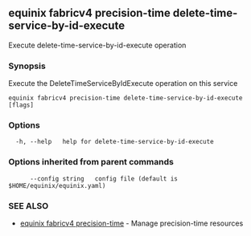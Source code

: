 ## equinix fabricv4 precision-time delete-time-service-by-id-execute

Execute delete-time-service-by-id-execute operation

### Synopsis

Execute the DeleteTimeServiceByIdExecute operation on this service

```
equinix fabricv4 precision-time delete-time-service-by-id-execute [flags]
```

### Options

```
  -h, --help   help for delete-time-service-by-id-execute
```

### Options inherited from parent commands

```
      --config string   config file (default is $HOME/equinix/equinix.yaml)
```

### SEE ALSO

* [equinix fabricv4 precision-time](equinix_fabricv4_precision-time.md)	 - Manage precision-time resources

